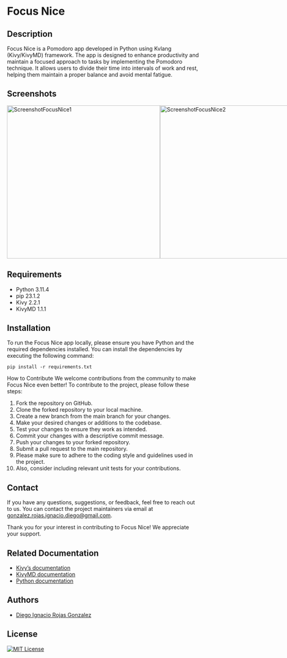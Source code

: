 # Focus Nice

## Description
Focus Nice is a Pomodoro app developed in Python using Kvlang (Kivy/KivyMD) framework. The app is designed to enhance productivity and maintain a focused approach to tasks by implementing the Pomodoro technique. It allows users to divide their time into intervals of work and rest, helping them maintain a proper balance and avoid mental fatigue.

## Screenshots

<div style="display: flex;">
  <img src="https://raw.githubusercontent.com/DiegoRojasGonzalez/DiegoRojasGonzalez.github.io/main/resources/img/Screenshot%20FocusNice-1.png" alt="ScreenshotFocusNice1" width="400" />
  <img src="https://raw.githubusercontent.com/DiegoRojasGonzalez/DiegoRojasGonzalez.github.io/main/resources/img/Screenshot%20FocusNice-2.png" alt="ScreenshotFocusNice2" width="400" />
</div>

## Requirements
- Python 3.11.4 
- pip 23.1.2
- Kivy 2.2.1
- KivyMD 1.1.1

## Installation
To run the Focus Nice app locally, please ensure you have Python and the required dependencies installed. You can install the dependencies by executing the following command:

```shell
pip install -r requirements.txt
```
How to Contribute
We welcome contributions from the community to make Focus Nice even better! To contribute to the project, please follow these steps:

1. Fork the repository on GitHub.
2. Clone the forked repository to your local machine.
3. Create a new branch from the main branch for your changes.
4. Make your desired changes or additions to the codebase.
5. Test your changes to ensure they work as intended.
6. Commit your changes with a descriptive commit message.
7. Push your changes to your forked repository.
8. Submit a pull request to the main repository.
9. Please make sure to adhere to the coding style and guidelines used in the project.
10. Also, consider including relevant unit tests for your contributions.

## Contact
If you have any questions, suggestions, or feedback, feel free to reach out to us. You can contact the project maintainers via email at gonzalez.rojas.ignacio.diego@gmail.com.

Thank you for your interest in contributing to Focus Nice! We appreciate your support.



## Related Documentation

 - [Kivy’s documentation](https://kivy.org/doc/stable/)
 - [KivyMD documentation](https://kivymd.readthedocs.io/en/1.1.1/)
 - [Python documentation](https://docs.python.org/3/)


## Authors

- [Diego Ignacio Rojas Gonzalez](https://github.com/DiegoRojasGonzalez)

## License

[![MIT License](https://img.shields.io/badge/License-MIT-green.svg)](https://choosealicense.com/licenses/mit/)

